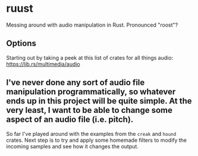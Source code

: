 # ruust
Messing around with audio manipulation in Rust. Pronounced "roost"?

## Options
Starting out by taking a peek at this list of crates for all things audio: https://lib.rs/multimedia/audio

I've never done any sort of audio file manipulation programmatically, so whatever ends up in this project will be quite simple. At the very least, I want to be able to change some aspect of an audio file (i.e. pitch).
---
So far I've played around with the examples from the `creak` and `hound` crates. Next step is to try and apply some homemade filters to modify the incoming samples and see how it changes the output.
